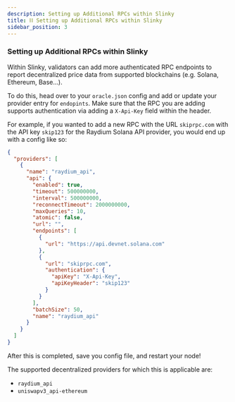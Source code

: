 ```yaml
---
description: Setting up Additional RPCs within Slinky
title: ⛓️ Setting up Additional RPCs within Slinky
sidebar_position: 3
---
```


### Setting up Additional RPCs within Slinky

Within Slinky, validators can add more authenticated RPC endpoints to report decentralized price data from supported blockchains (e.g. Solana, Ethereum, Base...).

To do this, head over to your `oracle.json` config and add or update your provider entry for `endopints`. Make sure that the RPC you are adding supports authentication via adding a `X-Api-Key` field within the header.

For example, if you wanted to add a new RPC with the URL `skiprpc.com` with the API key `skip123` for the Raydium Solana API provider, you would end up with a config like so:

```json
{
  "providers": [
    {
      "name": "raydium_api",
      "api": {
        "enabled": true,
        "timeout": 500000000,
        "interval": 500000000,
        "reconnectTimeout": 2000000000,
        "maxQueries": 10,
        "atomic": false,
        "url": "",
        "endpoints": [
          {
            "url": "https://api.devnet.solana.com"
          },
          {
            "url": "skiprpc.com",
            "authentication": {
              "apiKey": "X-Api-Key",
              "apiKeyHeader": "skip123"
            }
          }
        ],
        "batchSize": 50,
        "name": "raydium_api"
      }
    }
  ]
}
```

After this is completed, save you config file, and restart your node!

The supported decentralized providers for which this is applicable are:

- `raydium_api`
- `uniswapv3_api-ethereum`
